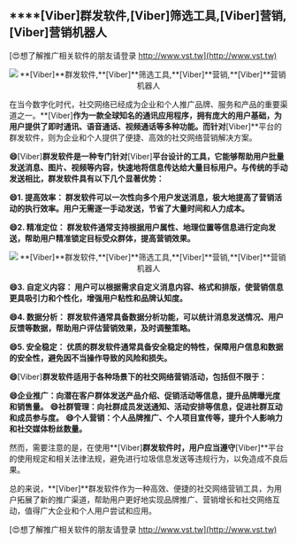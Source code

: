 ## ****[Viber]**群发软件,**[Viber]**筛选工具,**[Viber]**营销,**[Viber]**营销机器人**

[😍想了解推广相关软件的朋友请登录 http://www.vst.tw](http://www.vst.tw)

 <center><img src="https://vst.tw/MP4/tuiguang/png/4.png" alt="**[Viber]**群发软件,**[Viber]**筛选工具,**[Viber]**营销,**[Viber]**营销机器人"></center>

在当今数字化时代，社交网络已经成为企业和个人推广品牌、服务和产品的重要渠道之一。**[Viber]**作为一款全球知名的通讯应用程序，拥有庞大的用户基础，为用户提供了即时通讯、语音通话、视频通话等多种功能。而针对**[Viber]**平台的群发软件，则为企业和个人提供了便捷、高效的社交网络营销解决方案。

**😄**[Viber]**群发软件是一种专门针对**[Viber]**平台设计的工具，它能够帮助用户批量发送消息、图片、视频等内容，快速地将信息传达给大量目标用户。与传统的手动发送相比，群发软件具有以下几个显著优势：**

**😄1. 提高效率： 群发软件可以一次性向多个用户发送消息，极大地提高了营销活动的执行效率。用户无需逐一手动发送，节省了大量时间和人力成本。**

**😄2. 精准定位： 群发软件通常支持根据用户属性、地理位置等信息进行定向发送，帮助用户精准锁定目标受众群体，提高营销效果。**

 <center><img src="https://vst.tw/MP4/tuiguang/png/5.png" alt="**[Viber]**群发软件,**[Viber]**筛选工具,**[Viber]**营销,**[Viber]**营销机器人"></center>

**😄3. 自定义内容： 用户可以根据需求自定义消息内容、格式和排版，使营销信息更具吸引力和个性化，增强用户粘性和品牌认知度。**

**😄4. 数据分析： 群发软件通常具备数据分析功能，可以统计消息发送情况、用户反馈等数据，帮助用户评估营销效果，及时调整策略。**

**😄5. 安全稳定： 优质的群发软件通常具备安全稳定的特性，保障用户信息和数据的安全性，避免因不当操作导致的风险和损失。**

**😄**[Viber]**群发软件适用于各种场景下的社交网络营销活动，包括但不限于：**

**😄企业推广：向潜在客户群体发送产品介绍、促销活动等信息，提升品牌曝光度和销售量。**
**😄社群管理：向社群成员发送通知、活动安排等信息，促进社群互动和成员参与度。**
**😄个人营销：个人品牌推广、个人项目宣传等，提升个人影响力和社交媒体粉丝数量。**

然而，需要注意的是，在使用**[Viber]**群发软件时，用户应当遵守**[Viber]**平台的使用规定和相关法律法规，避免进行垃圾信息发送等违规行为，以免造成不良后果。

总的来说，**[Viber]**群发软件作为一种高效、便捷的社交网络营销工具，为用户拓展了新的推广渠道，帮助用户更好地实现品牌推广、营销增长和社交网络互动，值得广大企业和个人用户尝试和应用。

[😍想了解推广相关软件的朋友请登录 http://www.vst.tw](http://www.vst.tw)



